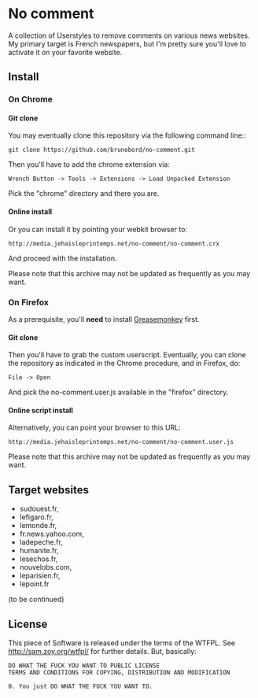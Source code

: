 # No comment

A collection of Userstyles to remove comments on various news websites. 
My primary target is French newspapers, but I'm pretty sure you'll love to
activate it on your favorite website.

## Install

### On Chrome

#### Git clone

You may eventually clone this repository via the following command line::

    git clone https://github.com/brunobord/no-comment.git

Then you'll have to add the chrome extension via:

    Wrench Button -> Tools -> Extensions -> Load Unpacked Extension

Pick the "chrome" directory and there you are.

#### Online install

Or you can install it by pointing your webkit browser to:

    http://media.jehaisleprintemps.net/no-comment/no-comment.crx

And proceed with the installation.

Please note that this archive may not be updated as frequently as you may want.

### On Firefox

As a prerequisite, you'll **need** to install [Greasemonkey](https://addons.mozilla.org/en-US/firefox/addon/greasemonkey/)
first.

#### Git clone

Then you'll have to grab the custom userscript. Eventually, you can clone the
repository as indicated in the Chrome procedure, and in Firefox, do:

    File -> Open

And pick the no-comment.user.js available in the "firefox" directory.

#### Online script install

Alternatively, you can point your browser to this URL:
    
    http://media.jehaisleprintemps.net/no-comment/no-comment.user.js

Please note that this archive may not be updated as frequently as you may want.


## Target websites

* sudouest.fr,
* lefigaro.fr,
* lemonde.fr,
* fr.news.yahoo.com,
* ladepeche.fr,
* humanite.fr,
* lesechos.fr,
* nouvelobs.com,
* leparisien.fr,
* lepoint.fr

(to be continued)

## License

This piece of Software is released under the terms of the WTFPL. See
http://sam.zoy.org/wtfpl/ for further details. But, basically:



    DO WHAT THE FUCK YOU WANT TO PUBLIC LICENSE 
    TERMS AND CONDITIONS FOR COPYING, DISTRIBUTION AND MODIFICATION 

    0. You just DO WHAT THE FUCK YOU WANT TO. 
    
    